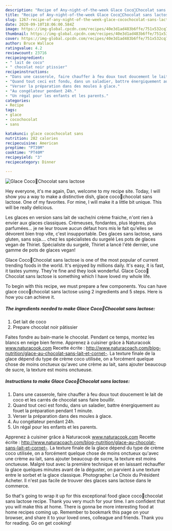 ```yaml
---
description: "Recipe of Any-night-of-the-week Glace Coco🍦Chocolat sans lactose"
title: "Recipe of Any-night-of-the-week Glace Coco🍦Chocolat sans lactose"
slug: 1267-recipe-of-any-night-of-the-week-glace-cocochocolat-sans-lactose
date: 2020-09-10T18:06:00.584Z
image: https://img-global.cpcdn.com/recipes/40e3d1ad483b6ffe/751x532cq70/glace-coco🍦chocolat-sans-lactose-photo-principale-de-la-recette.jpg
thumbnail: https://img-global.cpcdn.com/recipes/40e3d1ad483b6ffe/751x532cq70/glace-coco🍦chocolat-sans-lactose-photo-principale-de-la-recette.jpg
cover: https://img-global.cpcdn.com/recipes/40e3d1ad483b6ffe/751x532cq70/glace-coco🍦chocolat-sans-lactose-photo-principale-de-la-recette.jpg
author: Bruce Wallace
ratingvalue: 4.2
reviewcount: 23716
recipeingredient:
- " lait de coco"
- " chocolat noir ptissier"
recipeinstructions:
- "Dans une casserole, faire chauffer à feu doux tout doucement le lait de coco et les carrés de chocolat sans faire bouillir."
- "Quand tout ceci est fondu, dans un saladier, battre énergiquement au fouet la préparation pendant 1 minute."
- "Verser la préparation dans des moules à glace."
- "Au congélateur pendant 24h."
- "Un régal pour les enfants et les parents."
categories:
- Recipe
tags:
- glace
- cocochocolat
- sans

katakunci: glace cocochocolat sans 
nutrition: 282 calories
recipecuisine: American
preptime: "PT39M"
cooktime: "PT40M"
recipeyield: "3"
recipecategory: Dinner

---
```



![Glace Coco🍦Chocolat sans lactose](https://img-global.cpcdn.com/recipes/40e3d1ad483b6ffe/751x532cq70/glace-coco🍦chocolat-sans-lactose-photo-principale-de-la-recette.jpg)

Hey everyone, it's me again, Dan, welcome to my recipe site. Today, I will show you a way to make a distinctive dish, glace coco🍦chocolat sans lactose. One of my favorites. For mine, I will make it a little bit unique. This will be really delicious.

Les glaces en version sans lait de vache/ni crème fraiche, n&#39;ont rien à envier aux glaces classiques. Crémeuses, fondantes, plus légères, plus parfumées… je ne leur trouve aucun défaut hors mis le fait qu&#39;elles se dévorent bien trop vite, c&#39;est insupportable. Des glaces sans lactose, sans gluten, sans soja…. chez les spécialistes du surgelé Les pots de glaces vegan de Thiriet. Spécialiste du surgelé, Thiriet a lancé l&#39;été dernier, une gamme de pots de glaces vegan!

Glace Coco🍦Chocolat sans lactose is one of the most popular of current trending foods in the world. It's enjoyed by millions daily. It's easy, it is fast, it tastes yummy. They're fine and they look wonderful. Glace Coco🍦Chocolat sans lactose is something which I have loved my whole life.


To begin with this recipe, we must prepare a few components. You can have glace coco🍦chocolat sans lactose using 2 ingredients and 5 steps. Here is how you can achieve it.

<!--inarticleads1-->

##### The ingredients needed to make Glace Coco🍦Chocolat sans lactose:

1. Get  lait de coco
1. Prepare  chocolat noir pâtissier


Faites fondre au bain-marie le chocolat. Pendant ce temps, montez les blancs en neige bien ferme. Apprenez à cuisiner grâce à Naturacook www.naturacook.com Recette écrite : http://www.naturacoach.com/blog-nutrition/glace-au-chocolat-sans-lait-et-cornet-. La texture finale de la glace dépend du type de crème coco utilisée, on a forcément quelque chose de moins onctueux qu&#39;avec une crème au lait, sans ajouter beaucoup de sucre, la texture est moins onctueuse. 

<!--inarticleads2-->

##### Instructions to make Glace Coco🍦Chocolat sans lactose:

1. Dans une casserole, faire chauffer à feu doux tout doucement le lait de coco et les carrés de chocolat sans faire bouillir.
1. Quand tout ceci est fondu, dans un saladier, battre énergiquement au fouet la préparation pendant 1 minute.
1. Verser la préparation dans des moules à glace.
1. Au congélateur pendant 24h.
1. Un régal pour les enfants et les parents.


Apprenez à cuisiner grâce à Naturacook www.naturacook.com Recette écrite : http://www.naturacoach.com/blog-nutrition/glace-au-chocolat-sans-lait-et-cornet-. La texture finale de la glace dépend du type de crème coco utilisée, on a forcément quelque chose de moins onctueux qu&#39;avec une crème au lait, sans ajouter beaucoup de sucre, la texture est moins onctueuse. Malgré tout avec la première technique et en laissant réchauffer la glace quelques minutes avant de la déguster, on parvient à une texture entre le sorbet et la glace classique. Photographe: Le Choix du Président Acheter. Il n&#39;est pas facile de trouver des glaces sans lactose dans le commerce. 

So that's going to wrap it up for this exceptional food glace coco🍦chocolat sans lactose recipe. Thank you very much for your time. I am confident that you will make this at home. There is gonna be more interesting food at home recipes coming up. Remember to bookmark this page on your browser, and share it to your loved ones, colleague and friends. Thank you for reading. Go on get cooking!
